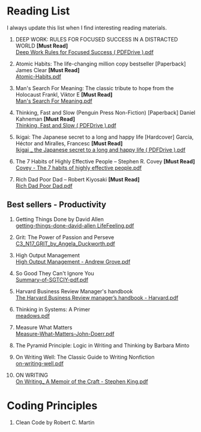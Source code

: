 # Reading List
I always update this list when I find interesting reading materials.

1. DEEP WORK: RULES FOR FOCUSED SUCCESS IN A DISTRACTED WORLD    **[Must Read]**<br>
[Deep Work Rules for Focused Success ( PDFDrive ).pdf](https://github.com/mattoorahul/Reading-List/files/10921883/Deep.Work.Rules.for.Focused.Success.PDFDrive.pdf)

2. Atomic Habits: The life-changing million copy bestseller [Paperback] James Clear    **[Must Read]**<br>
[Atomic-Habits.pdf](https://github.com/mattoorahul/Reading-List/files/10921970/Atomic-Habits.pdf)
 
3. Man's Search For Meaning: The classic tribute to hope from the Holocaust Frankl, Viktor E   **[Must Read]**<br>
[Man's Search For Meaning.pdf](https://github.com/mattoorahul/Reading-List/files/10922065/Man.s.Search.For.Meaning.pdf)

4. Thinking, Fast and Slow (Penguin Press Non-Fiction) [Paperback] Daniel Kahneman    **[Must Read]**<br>
[Thinking, Fast and Slow ( PDFDrive ).pdf](https://github.com/mattoorahul/Reading-List/files/10949015/Thinking.Fast.and.Slow.PDFDrive.pdf)

5. Ikigai: The Japanese secret to a long and happy life [Hardcover] García, Héctor and Miralles, Francesc    **[Must Read]**<br>
[Ikigai _ the Japanese secret to a long and happy life ( PDFDrive ).pdf](https://github.com/mattoorahul/Reading-List/files/10922329/Ikigai._.the.Japanese.secret.to.a.long.and.happy.life.PDFDrive.pdf)

6. The 7 Habits of Highly Effective People – Stephen R. Covey    **[Must Read]**<br>
[Covey - The 7 habits of highly effective people.pdf](https://github.com/user-attachments/files/19722747/Covey.-.The.7.habits.of.highly.effective.people.pdf)

7. Rich Dad Poor Dad – Robert Kiyosaki    **[Must Read]**<br>
[Rich Dad Poor Dad.pdf](https://github.com/user-attachments/files/19722749/Rich.Dad.Poor.Dad.pdf)


## Best sellers - Productivity

1. Getting Things Done by David Allen <br>
   [getting-things-done-david-allen LifeFeeling.pdf](https://github.com/user-attachments/files/19939275/getting-things-done-david-allen.LifeFeeling.pdf)

2. Grit: The Power of Passion and Perseve <br>
   [C3_N17_GRIT_by_Angela_Duckworth.pdf](https://github.com/user-attachments/files/19939270/C3_N17_GRIT_by_Angela_Duckworth.pdf)

3. High Output Management <br>
   [High Output Management - Andrew Grove.pdf](https://github.com/user-attachments/files/19940356/High.Output.Management.-.Andrew.Grove.pdf)

4. So Good They Can't Ignore You <br>
   [Summary-of-SGTCIY-pdf.pdf](https://github.com/user-attachments/files/19940365/Summary-of-SGTCIY-pdf.pdf)

5. Harvard Business Review Manager's handbook<br>
   [The Harvard Business Review manager’s handbook - Harvard.pdf](https://github.com/user-attachments/files/19940408/The.Harvard.Business.Review.manager.s.handbook.-.Harvard.pdf)

6. Thinking in Systems: A Primer <br>
   [meadows.pdf](https://github.com/user-attachments/files/19952158/meadows.pdf)

7. Measure What Matters <br>
   [Measure-What-Matters-John-Doerr.pdf](https://github.com/user-attachments/files/19952163/Measure-What-Matters-John-Doerr.pdf)

8. The Pyramid Principle: Logic in Writing and Thinking by Barbara Minto <br>

9. On Writing Well: The Classic Guide to Writing Nonfiction <br>
   [on-writing-well.pdf](https://github.com/user-attachments/files/19952221/on-writing-well.pdf)

10. ON WRITING <br>
   [On Writing_ A Memoir of the Craft - Stephen King.pdf](https://github.com/user-attachments/files/19952234/On.Writing_.A.Memoir.of.the.Craft.-.Stephen.King.pdf)

# Coding Principles

1. Clean Code by Robert C. Martin <br>
   



   





